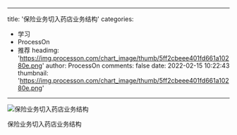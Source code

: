 
---
title: '保险业务切入药店业务结构'
categories: 
 - 学习
 - ProcessOn
 - 推荐
headimg: 'https://img.processon.com/chart_image/thumb/5ff2cbeee401fd661a10280e.png'
author: ProcessOn
comments: false
date: 2022-02-15 10:22:43
thumbnail: 'https://img.processon.com/chart_image/thumb/5ff2cbeee401fd661a10280e.png'
---

<div>   
<img class="thumb" alt="保险业务切入药店业务结构" src="https://img.processon.com/chart_image/thumb/5ff2cbeee401fd661a10280e.png" referrerpolicy="no-referrer">
<p>保险业务切入药店业务结构</p>  
</div>
            